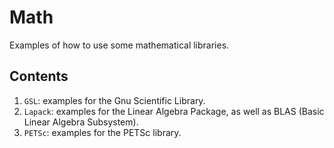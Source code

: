 Math
====

Examples of how to use some mathematical libraries.

Contents
--------
1. `GSL`: examples for the Gnu Scientific Library.
1. `Lapack`: examples for the Linear Algebra Package, as well as
    BLAS (Basic Linear Algebra Subsystem).
1. `PETSc`: examples for the PETSc library.
